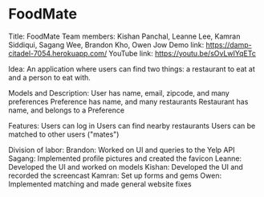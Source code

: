 # FoodMate
Title: FoodMate
Team members: Kishan Panchal, Leanne Lee, Kamran Siddiqui, Sagang Wee, Brandon Kho, Owen Jow
Demo link: https://damp-citadel-7054.herokuapp.com/
YouTube link: https://youtu.be/sOvLwIYqETc

Idea: An application where users can find two things: a restaurant to eat at and a person to eat with.

Models and Description:
User
has name, email, zipcode, and many preferences
Preference
has name, and many restaurants
Restaurant
has name, and belongs to a Preference

Features:
Users can log in
Users can find nearby restaurants
Users can be matched to other users ("mates")

Division of labor:
Brandon: Worked on UI and queries to the Yelp API
Sagang: Implemented profile pictures and created the favicon
Leanne: Developed the UI and worked on models
Kishan: Developed the UI and recorded the screencast
Kamran: Set up forms and gems
Owen: Implemented matching and made general website fixes
